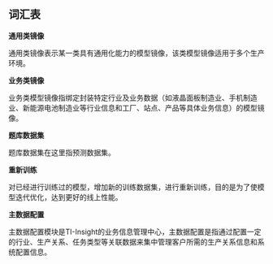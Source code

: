 ## 词汇表

**通用类镜像**

通用类镜像表示某一类具有通用化能力的模型镜像，该类模型镜像适用于多个生产环境。

**业务类镜像**

业务类模型镜像指绑定封装特定行业及业务数据（如液晶面板制造业、手机制造业、新能源电池制造业等行业信息和工厂、站点、产品等具体业务信息）的模型镜像。


**题库数据集**

题库数据集在这里指预测数据集。

**重新训练**

对已经进行训练过的模型，增加新的训练数据集，进行重新训练，目的是为了使模型迭代优化，达到更好的线上性能。

**主数据配置**

主数据配置模块是TI-Insight的业务信息管理中心，主数据配置是指通过配置一定的行业、生产关系、任务类型等关联数据来集中管理客户所需的生产关系信息和系统配置信息。